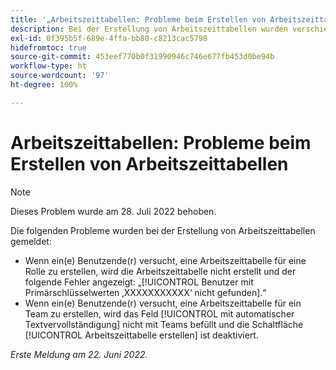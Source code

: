 ```yaml
---
title: '„Arbeitszeittabellen: Probleme beim Erstellen von Arbeitszeittabellen“'
description: Bei der Erstellung von Arbeitszeittabellen wurden verschiedene Probleme gemeldet.
exl-id: 0f395b5f-689e-4ffa-bb80-c8213cac5798
hidefromtoc: true
source-git-commit: 453eef770b0f31990946c746e677fb453d0be94b
workflow-type: ht
source-wordcount: '97'
ht-degree: 100%

---
```


# Arbeitszeittabellen: Probleme beim Erstellen von Arbeitszeittabellen

>[!NOTE]
>
>Dieses Problem wurde am 28. Juli 2022 behoben.

Die folgenden Probleme wurden bei der Erstellung von Arbeitszeittabellen gemeldet:

* Wenn ein(e) Benutzende(r) versucht, eine Arbeitszeittabelle für eine Rolle zu erstellen, wird die Arbeitszeittabelle nicht erstellt und der folgende Fehler angezeigt: „[!UICONTROL Benutzer mit Primärschlüsselwerten ‚XXXXXXXXXXX‘ nicht gefunden].“
* Wenn ein(e) Benutzende(r) versucht, eine Arbeitszeittabelle für ein Team zu erstellen, wird das Feld [!UICONTROL mit automatischer Textvervollständigung] nicht mit Teams befüllt und die Schaltfläche [!UICONTROL Arbeitszeittabelle erstellen] ist deaktiviert.

_Erste Meldung am 22. Juni 2022._

